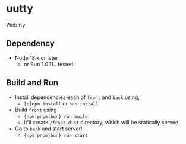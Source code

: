 # uutty

Web tty

## Dependency

- Node 18.x or later
  - or Bun 1.0.11.. tested

## Build and Run

- Install dependencies each of `front` and `back` using,
  - `[p]npm install` or `bun install`
- Build `front` using
  - `{npm|pnpm|bun} run build`
  - It'll create `/front-dist` directory, which will be statically served.
- Go to `back` and start server!
  - `{npm|pnpm|bun} run start`
